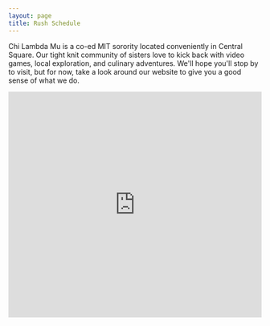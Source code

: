 ```yaml
---
layout: page
title: Rush Schedule
---
```


Chi Lambda Mu is a co-ed MIT sorority located conveniently in Central Square. Our tight knit community of sisters love to kick back with video games, local exploration, and culinary adventures. We'll hope you'll stop by to visit, but for now, take a look around our website to give you a good sense of what we do.

<iframe src="https://www.google.com/calendar/embed?showTitle=0&amp;showNav=0&amp;showPrint=0&amp;showTz=0&amp;mode=AGENDA&amp;height=450&amp;wkst=7&amp;bgcolor=%23FFFFFF&amp;src=4ia69p1c7b8ko266gdncicjq0o%40group.calendar.google.com&amp;color=%232F6309&amp" style=" border-width:0; width: 1px; min-width: 100%; *width:100%; " width="600" height="450" frameborder="0" scrolling="no"></iframe>
